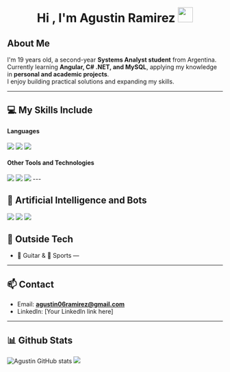 <h1 align="center"><b>Hi , I'm Agustin Ramirez </b><img src="https://media.giphy.com/media/hvRJCLFzcasrR4ia7z/giphy.gif" width="35"></h1>


<!--  -->

## About Me

I'm 19 years old, a second-year **Systems Analyst student** from Argentina.  
Currently learning **Angular, C# .NET, and MySQL**, applying my knowledge in **personal and academic projects**.  
I enjoy building practical solutions and expanding my skills.

---
## 💻 My Skills Include

<h4> Languages </h4>
<span> 
  <img src ="https://img.shields.io/badge/c%23-%23239120.svg?style=for-the-badge&logo=csharp&logoColor=white">
  <img src ="https://img.shields.io/badge/.NET-5C2D91?style=for-the-badge&logo=.net&logoColor=white">
  <img src="https://img.shields.io/badge/angular-%23DD0031.svg?style=for-the-badge&logo=angular&logoColor=white">
</span>
<h4> Other Tools and Technologies</h4>
<span>
  <img src ="https://img.shields.io/badge/figma-%23F24E1E.svg?style=for-the-badge&logo=figma&logoColor=white">
  <img src="https://img.shields.io/badge/mysql-4479A1.svg?style=for-the-badge&logo=mysql&logoColor=white">
  <img src = "https://img.shields.io/badge/Visual%20Studio-5C2D91.svg?style=for-the-badge&logo=visual-studio&logoColor=white">
</span>
---

## 🤖 Artificial Intelligence and Bots
<span>
 <img src ="https://img.shields.io/badge/chatGPT-74aa9c?style=for-the-badge&logo=openai&logoColor=white">
  <img src="https://img.shields.io/badge/github_copilot-8957E5?style=for-the-badge&logo=github-copilot&logoColor=white">
  <img src = "https://img.shields.io/badge/google%20gemini-8E75B2?style=for-the-badge&logo=google%20gemini&logoColor=white">
  </span>

## 🎵 Outside Tech
- 🎸 Guitar & 🏀 Sports — 

---

## 📫 Contact
- Email: **agustin06ramirez@gmail.com**  
- LinkedIn: [Your LinkedIn link here]  

---

## 📊 Github Stats
![Agustin GitHub stats](https://github-readme-stats.vercel.app/api?username=agustinramirez06&show_icons=true&theme=tokyonight)
[![](https://github-readme-streak-stats.herokuapp.com/?user=agustinramirez06&theme=material-palenight)](https://github.com/agustinramirez06)


